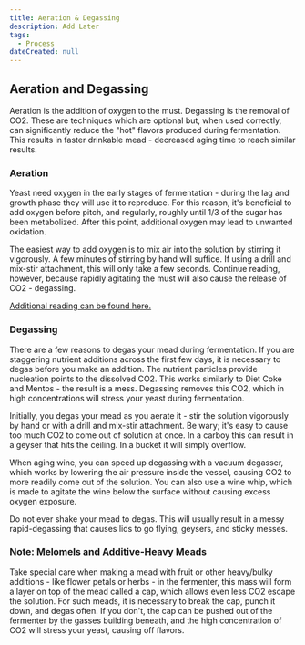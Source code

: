 ```yaml
---
title: Aeration & Degassing
description: Add Later
tags:
  - Process
dateCreated: null
---
```


## Aeration and Degassing

Aeration is the addition of oxygen to the must. Degassing is the removal of CO2. These are techniques which are optional but, when used correctly, can significantly reduce the "hot" flavors produced during fermentation. This results in faster drinkable mead - decreased aging time to reach similar results.

### Aeration

Yeast need oxygen in the early stages of fermentation - during the lag and growth phase they will use it to reproduce. For this reason, it's beneficial to add oxygen before pitch, and regularly, roughly until 1/3 of the sugar has been metabolized. After this point, additional oxygen may lead to unwanted oxidation.

The easiest way to add oxygen is to mix air into the solution by stirring it vigorously. A few minutes of stirring by hand will suffice. If using a drill and mix-stir attachment, this will only take a few seconds. Continue reading, however, because rapidly agitating the must will also cause the release of CO2 - degassing.

[Additional reading can be found here.](https://www.wyeastlab.com/oxygenation/)

### Degassing

There are a few reasons to degas your mead during fermentation. If you are staggering nutrient additions across the first few days, it is necessary to degas before you make an addition. The nutrient particles provide nucleation points to the dissolved CO2. This works similarly to Diet Coke and Mentos - the result is a mess. Degassing removes this CO2, which in high concentrations will stress your yeast during fermentation.

Initially, you degas your mead as you aerate it - stir the solution vigorously by hand or with a drill and mix-stir attachment. Be wary; it's easy to cause too much CO2 to come out of solution at once. In a carboy this can result in a geyser that hits the ceiling. In a bucket it will simply overflow.

When aging wine, you can speed up degassing with a vacuum degasser, which works by lowering the air pressure inside the vessel, causing CO2 to more readily come out of the solution. You can also use a wine whip, which is made to agitate the wine below the surface without causing excess oxygen exposure.

Do not ever shake your mead to degas. This will usually result in a messy rapid-degassing that causes lids to go flying, geysers, and sticky messes.

### Note: Melomels and Additive-Heavy Meads

Take special care when making a mead with fruit or other heavy/bulky additions - like flower petals or herbs - in the fermenter, this mass will form a layer on top of the mead called a cap, which allows even less CO2 escape the solution.  For such meads, it is necessary to break the cap, punch it down, and degas often. If you don't, the cap can be pushed out of the fermenter by the gasses building beneath, and the high concentration of CO2 will stress your yeast, causing off flavors.